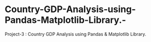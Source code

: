# Country-GDP-Analysis-using-Pandas-Matplotlib-Library.-
Project-3 : Country GDP Analysis using Pandas &amp; Matplotlib Library. 
